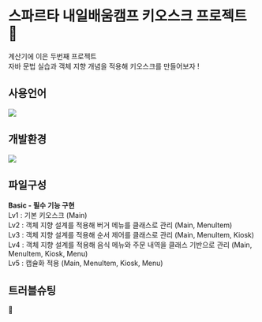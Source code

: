 # 스파르타 내일배움캠프 키오스크 프로젝트 🎲
계산기에 이은 두번째 프로젝트 <br>
자바 문법 실습과 객체 지향 개념을 적용해 키오스크를 만들어보자 !

<h2>사용언어</h2>
<img src="https://img.shields.io/badge/java-%23007396.svg?&style=for-the-badge&logo=java&logoColor=white" />

<h2>개발환경</h2>
<img src="https://img.shields.io/badge/intellij%20idea-%23000000.svg?&style=for-the-badge&logo=intellij%20idea&logoColor=white" />

<h2>파일구성</h2>
<b>Basic - 필수 기능 구현</b> <br>
Lv1 : 기본 키오스크 (Main) <br>
Lv2 : 객체 지향 설계를 적용해 버거 메뉴를 클래스로 관리 (Main, MenuItem) <br>
Lv3 : 객체 지향 설계를 적용해 순서 제어를 클래스로 관리 (Main, MenuItem, Kiosk) <br>
Lv4 : 객체 지향 설계를 적용해 음식 메뉴와 주문 내역을 클래스 기반으로 관리 (Main, MenuItem, Kiosk, Menu) <br>
Lv5 : 캡슐화 적용 (Main, MenuItem, Kiosk, Menu) <br>

<h2>트러블슈팅</h2>
🔗 
